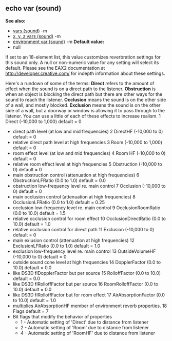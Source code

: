 ## echo var (sound)
**See also:**
*   [vars (sound)](/ref/sound/var.md) -m
*   [x, y, z vars (sound)](/ref/sound/var/xyz.md) -m
*   [environment var (sound)](/ref/sound/var/environment.md) -m<!-- -->
**Default value:**
*   null


If set to an 18-element list, this value customizes
reverbration settings for this sound only. A null or non-numeric value
for any setting will select its default. Please see the EAX2
documentation at http://developer.creative.com/ for indepth information
about these settings. 

Here\'s a rundown of some of the terms:
**Direct** refers to the amount of effect when the sound is on a direct
path to the listener. **Obstruction** is when an object is blocking the
direct path but there are other ways for the sound to reach the
listener. **Occlusion** means the sound is on the other side of a wall,
and mostly blocked. **Exclusion** means the sound is on the other side
of a wall, but a doorway or window is allowing it to pass through to the
listener. You can use a little of each of these effects to increase
realism.
1 Direct (-10,000 to 1,000) default = 0
*   direct path level (at low and mid frequencies)
2 DirectHF (-10,000 to 0) default = 0
*   relative direct path level at high frequencies
3 Room (-10,000 to 1,000) default = 0
*   room effect level (at low and mid frequencies)
4 Room HF (-10,000 to 0) default = 0
*   relative room effect level at high frequencies
5 Obstruction (-10,000 to 0) default = 0
*   main obstruction control (attenuation at high frequencies)
6 ObstructionLFRatio (0.0 to 1.0) default = 0.0
*   obstruction low-frequency level re. main control
7 Occlusion (-10,000 to 0) default = 0
*   main occlusion control (attenuation at high frequencies)
8 OcclusionLFRatio (0.0 to 1.0) default = 0.25
*   occlusion low-frequency level re. main control
9 OcclusionRoomRatio (0.0 to 10.0) default = 1.5
*   relative occlusion control for room effect
10 OcclusionDirectRatio (0.0 to 10.0) default = 1.0
*   relative occlusion control for direct path
11 Exclusion (-10,000 to 0) default = 0
*   main exlusion control (attenuation at high frequencies)
12 ExclusionLFRatio (0.0 to 1.0) default = 1.0
*   exclusion low-frequency level re. main control
13 OutsideVolumeHF (-10,000 to 0) default = 0
*   outside sound cone level at high frequencies
14 DopplerFactor (0.0 to 10.0) default = 0.0
*   like DS3D flDopplerFactor but per source
15 RolloffFactor (0.0 to 10.0) default = 0.0
*   like DS3D flRolloffFactor but per source
16 RoomRolloffFactor (0.0 to 10.0) default = 0.0
*   like DS3D flRolloffFactor but for room effect
17 AirAbsorptionFactor (0.0 to 10.0) default = 1.0
*   multiplies AirAbsorptionHF member of environment reverb properties.
18 Flags default = 7
*   Bit flags that modify the behavior of properties
    -   1 - Automatic setting of \'Direct\' due to distance from
        listener
    -   2 - Automatic setting of \'Room\' due to distance from listener
    -   4 - Automatic setting of \'RoomHF\' due to distance from
        listener
